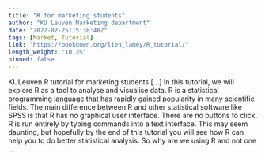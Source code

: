 ```yaml
---
title: "R for marketing students"
author: "KU Leuven Marketing department"
date: "2022-02-25T15:38:48Z"
tags: [Market, Tutorial]
link: "https://bookdown.org/lien_lamey/R_tutorial/"
length_weight: "10.3%"
pinned: false
---
```


KULeuven R tutorial for marketing students [...] In this tutorial, we will explore R as a tool to analyse and visualise data. R is a statistical programming language that has rapidly gained popularity in many scientific fields. The main difference between R and other statistical software like SPSS is that R has no graphical user interface. There are no buttons to click. R is run entirely by typing commands into a text interface. This may seem daunting, but hopefully by the end of this tutorial you will see how R can help you to do better statistical analysis. So why are we using R and not one  ...
